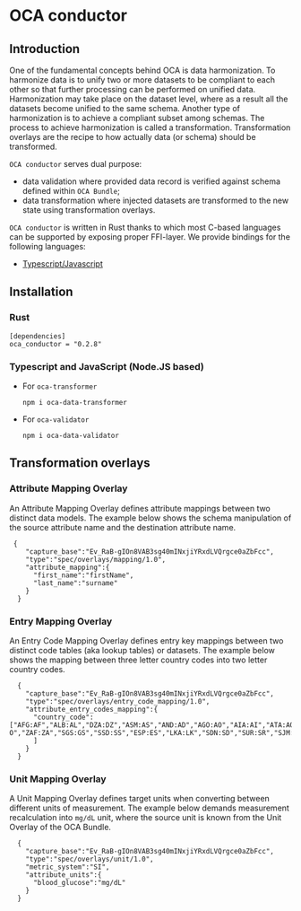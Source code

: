# OCA conductor

## Introduction

One of the fundamental concepts behind OCA is data harmonization. To harmonize data is to unify two or more datasets to be compliant to each other so that further processing can be performed on unified data. Harmonization may take place on the dataset level, where as a result all the datasets become unified to the same schema. Another type of harmonization is to achieve a compliant subset among schemas. The process to achieve harmonization is called a transformation. Transformation overlays are the recipe to how actually data (or schema) should be transformed. 

`OCA conductor` serves dual purpose:
- data validation where provided data record is verified against schema defined within `OCA Bundle`;
- data transformation where injected datasets are transformed to the new state using transformation overlays.

`OCA conductor` is written in Rust thanks to which most C-based languages can be supported by exposing proper FFI-layer. We provide bindings for the following languages:
- [Typescript/Javascript](/bindings/node.js)

## Installation

### Rust
```
[dependencies]
oca_conductor = "0.2.8"
```
### Typescript and JavaScript (Node.JS based)

- For `oca-transformer`
  ```
  npm i oca-data-transformer
  ```
- For `oca-validator`
  ```
  npm i oca-data-validator
  ```

## Transformation overlays

### Attribute Mapping Overlay

An Attribute Mapping Overlay defines attribute mappings between two distinct data models. The example below shows the schema manipulation of the source attribute name and the destination attribute name.

```
 {
    "capture_base":"Ev_RaB-gIOn8VAB3sg40mINxjiYRxdLVQrgce0aZbFcc",
    "type":"spec/overlays/mapping/1.0",
    "attribute_mapping":{
      "first_name":"firstName",
      "last_name":"surname"
    }
  }
```

### Entry Mapping Overlay

An Entry Code Mapping Overlay defines entry key mappings between two distinct code tables (aka lookup tables) or datasets. The example below shows the mapping between three letter country codes into two letter country codes. 

```
  {
    "capture_base":"Ev_RaB-gIOn8VAB3sg40mINxjiYRxdLVQrgce0aZbFcc",
    "type":"spec/overlays/entry_code_mapping/1.0",
    "attribute_entry_codes_mapping":{
      "country_code":["AFG:AF","ALB:AL","DZA:DZ","ASM:AS","AND:AD","AGO:AO","AIA:AI","ATA:AQ","ATG:AG","ARG:AR","ARM:AM","ABW:AW","AUS:AU","AUT:AT","AZE:AZ","BHS:BS","BHR:BH","BGD:BD","BRB:BB","BLR:BY","BEL:BE","BLZ:BZ","BEN:BJ","BMU:BM","BTN:BT","BOL:BO","BES:BQ","BIH:BA","BWA:BW","BVT:BV","BRA:BR","IOT:IO","BRN:BN","BGR:BG","BFA:BF","BDI:BI","CPV:CV","KHM:KH","CMR:CM","CAN:CA","CYM:KY","CAF:CF","TCD:TD","CHL:CL","CHN:CN","CXR:CX","CCK:CC","COL:CO","COM:KM","COD:CD","COG:CG","COK:CK","CRI:CR","HRV:HR","CUB:CU","CUW:CW","CYP:CY","CZE:CZ","CIV:CI","DNK:DK","DJI:DJ","DMA:DM","DOM:DO","ECU:EC","EGY:EG","SLV:SV","GNQ:GQ","ERI:ER","EST:EE","SWZ:SZ","ETH:ET","FLK:FK","FRO:FO","FJI:FJ","FIN:FI","FRA:FR","GUF:GF","PYF:PF","ATF:TF","GAB:GA","GMB:GM","GEO:GE","DEU:DE","GHA:GH","GIB:GI","GRC:GR","GRL:GL","GRD:GD","GLP:GP","GUM:GU","GTM:GT","GGY:GG","GIN:GN","GNB:GW","GUY:GY","HTI:HT","HMD:HM","VAT:VA","HND:HN","HKG:HK","HUN:HU","ISL:IS","IND:IN","IDN:ID","IRN:IR","IRQ:IQ","IRL:IE","IMN:IM","ISR:IL","ITA:IT","JAM:JM","JPN:JP","JEY:JE","JOR:JO","KAZ:KZ","KEN:KE","KIR:KI","PRK:KP","KOR:KR","KWT:KW","KGZ:KG","LAO:LA","LVA:LV","LBN:LB","LSO:LS","LBR:LR","LBY:LY","LIE:LI","LTU:LT","LUX:LU","MAC:MO","MDG:MG","MWI:MW","MYS:MY","MDV:MV","MLI:ML","MLT:MT","MHL:MH","MTQ:MQ","MRT:MR","MUS:MU","MYT:YT","MEX:MX","FSM:FM","MDA:MD","MCO:MC","MNG:MN","MNE:ME","MSR:MS","MAR:MA","MOZ:MZ","MMR:MM","NAM:NA","NRU:NR","NPL:NP","NLD:NL","NCL:NC","NZL:NZ","NIC:NI","NER:NE","NGA:NG","NIU:NU","NFK:NF","MNP:MP","NOR:NO","OMN:OM","PAK:PK","PLW:PW","PSE:PS","PAN:PA","PNG:PG","PRY:PY","PER:PE","PHL:PH","PCN:PN","POL:PL","PRT:PT","PRI:PR","QAT:QA","MKD:MK","ROU:RO","RUS:RU","RWA:RW","REU:RE","BLM:BL","SHN:SH","KNA:KN","LCA:LC","MAF:MF","SPM:PM","VCT:VC","WSM:WS","SMR:SM","STP:ST","SAU:SA","SEN:SN","SRB:RS","SYC:SC","SLE:SL","SGP:SG","SXM:SX","SVK:SK","SVN:SI","SLB:SB","SOM:S​​O","ZAF:ZA","SGS:GS","SSD:SS","ESP:ES","LKA:LK","SDN:SD","SUR:SR","SJM:SJ","SWE:SE","CHE:CH","SYR:SY","TWN:TW","TJK:TJ","TZA:TZ","THA:TH","TLS:TL","TGO:TG","TKL:TK","TON:TO","TTO:TT","TUN:TN","TUR:TR","TKM:TM","TCA:TC","TUV:TV","UGA:UG","UKR:UA","ARE:AE","GBR:GB","UMI:UM","USA:US","URY:UY","UZB:UZ","VUT:VU","VEN:VE","VNM:VN","VGB:VG","VIR:VI","WLF:WF","ESH:EH","YEM:YE","ZMB:ZM","ZWE:ZW","ALA:AX"
      ]
    }
  }
```

### Unit Mapping Overlay

A Unit Mapping Overlay defines target units when converting between different units of measurement. The example below demands measurement recalculation into `mg/dL` unit, where the source unit is known from the Unit Overlay of the OCA Bundle. 

```
  {
    "capture_base":"Ev_RaB-gIOn8VAB3sg40mINxjiYRxdLVQrgce0aZbFcc",
    "type":"spec/overlays/unit/1.0",
    "metric_system":"SI",
    "attribute_units":{
      "blood_glucose":"mg/dL"
    }
  }
```

